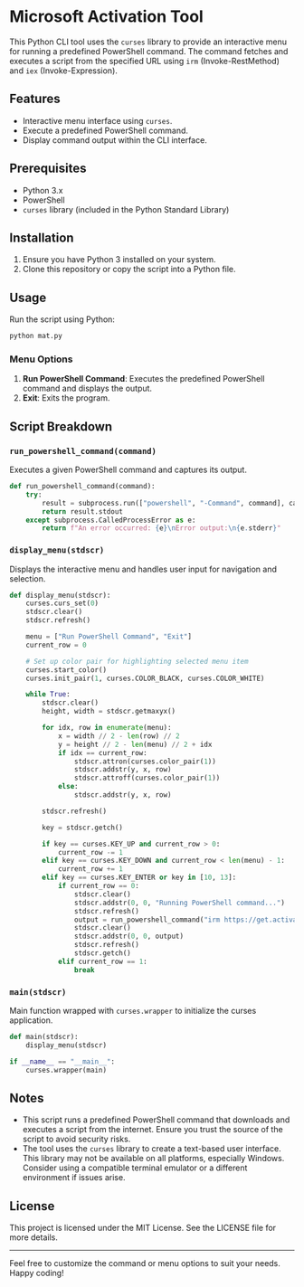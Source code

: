 # Microsoft Activation Tool

This Python CLI tool uses the `curses` library to provide an interactive menu for running a predefined PowerShell command. The command fetches and executes a script from the specified URL using `irm` (Invoke-RestMethod) and `iex` (Invoke-Expression).

## Features

- Interactive menu interface using `curses`.
- Execute a predefined PowerShell command.
- Display command output within the CLI interface.

## Prerequisites

- Python 3.x
- PowerShell
- `curses` library (included in the Python Standard Library)

## Installation

1. Ensure you have Python 3 installed on your system.
2. Clone this repository or copy the script into a Python file.

## Usage

Run the script using Python:

```sh
python mat.py
```

### Menu Options

1. **Run PowerShell Command**: Executes the predefined PowerShell command and displays the output.
2. **Exit**: Exits the program.

## Script Breakdown

### `run_powershell_command(command)`

Executes a given PowerShell command and captures its output.

```python
def run_powershell_command(command):
    try:
        result = subprocess.run(["powershell", "-Command", command], capture_output=True, text=True, check=True)
        return result.stdout
    except subprocess.CalledProcessError as e:
        return f"An error occurred: {e}\nError output:\n{e.stderr}"
```

### `display_menu(stdscr)`

Displays the interactive menu and handles user input for navigation and selection.

```python
def display_menu(stdscr):
    curses.curs_set(0)
    stdscr.clear()
    stdscr.refresh()

    menu = ["Run PowerShell Command", "Exit"]
    current_row = 0

    # Set up color pair for highlighting selected menu item
    curses.start_color()
    curses.init_pair(1, curses.COLOR_BLACK, curses.COLOR_WHITE)

    while True:
        stdscr.clear()
        height, width = stdscr.getmaxyx()

        for idx, row in enumerate(menu):
            x = width // 2 - len(row) // 2
            y = height // 2 - len(menu) // 2 + idx
            if idx == current_row:
                stdscr.attron(curses.color_pair(1))
                stdscr.addstr(y, x, row)
                stdscr.attroff(curses.color_pair(1))
            else:
                stdscr.addstr(y, x, row)

        stdscr.refresh()

        key = stdscr.getch()

        if key == curses.KEY_UP and current_row > 0:
            current_row -= 1
        elif key == curses.KEY_DOWN and current_row < len(menu) - 1:
            current_row += 1
        elif key == curses.KEY_ENTER or key in [10, 13]:
            if current_row == 0:
                stdscr.clear()
                stdscr.addstr(0, 0, "Running PowerShell command...")
                stdscr.refresh()
                output = run_powershell_command("irm https://get.activated.win | iex")
                stdscr.clear()
                stdscr.addstr(0, 0, output)
                stdscr.refresh()
                stdscr.getch()
            elif current_row == 1:
                break
```

### `main(stdscr)`

Main function wrapped with `curses.wrapper` to initialize the curses application.

```python
def main(stdscr):
    display_menu(stdscr)

if __name__ == "__main__":
    curses.wrapper(main)
```

## Notes

- This script runs a predefined PowerShell command that downloads and executes a script from the internet. Ensure you trust the source of the script to avoid security risks.
- The tool uses the `curses` library to create a text-based user interface. This library may not be available on all platforms, especially Windows. Consider using a compatible terminal emulator or a different environment if issues arise.

## License

This project is licensed under the MIT License. See the LICENSE file for more details.

---

Feel free to customize the command or menu options to suit your needs. Happy coding!
